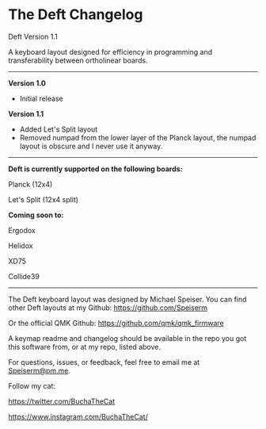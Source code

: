 # The Deft Changelog

Deft Version 1.1

A keyboard layout designed for efficiency in programming and transferability between ortholinear boards.

---

**Version 1.0**
- Initial release

**Version 1.1**
- Added Let's Split layout
- Removed numpad from the lower layer of the Planck layout, the numpad layout is obscure and I never use it anyway.

---

**Deft is currently supported on the following boards:**

Planck (12x4)

Let's Split (12x4 split)

**Coming soon to:**

Ergodox

Helidox

XD75

Collide39

---

The Deft keyboard layout was designed by Michael Speiser. You can find other Deft layouts at my Github:
https://github.com/Speiserm

Or the official QMK Github:
https://github.com/qmk/qmk_firmware

A keymap readme and changelog should be available in the repo you got this software from, or at my repo, listed above.

For questions, issues, or feedback, feel free to email me at Speiserm@pm.me.

Follow my cat:

https://twitter.com/BuchaTheCat

https://www.instagram.com/BuchaTheCat/
